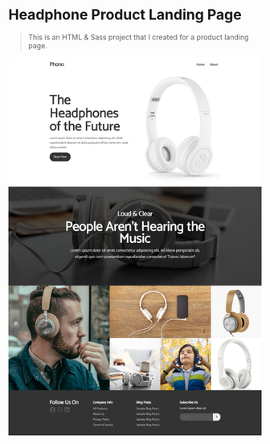 # Headphone Product Landing Page

> This is an HTML & Sass project that I created for a product landing page.

![Headphone Product Landing Page](/images/homepage.png 'Headphone Product Landing Page')
